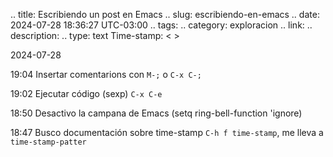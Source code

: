 .. title: Escribiendo un post en Emacs
.. slug: escribiendo-en-emacs
.. date: 2024-07-28 18:36:27 UTC-03:00
.. tags: 
.. category: exploracion
.. link: 
.. description: 
.. type: text
Time-stamp: < >

2024-07-28

19:04 Insertar comentarions con `M-;` o `C-x C-;`

19:02 Ejecutar código (sexp) `C-x C-e`

18:50 Desactivo la campana de Emacs (setq ring-bell-function 'ignore)

18:47 Busco documentación sobre time-stamp `C-h f time-stamp`, me lleva a `time-stamp-patter`